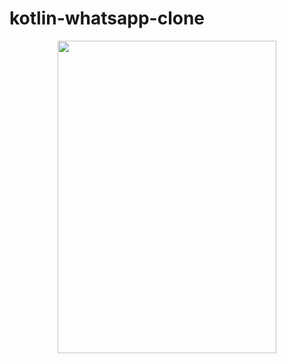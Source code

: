 # kotlin-whatsapp-clone

<p align="center">
  <img width="350" height="500" src="https://user-images.githubusercontent.com/36104238/117718063-46000b80-b1e4-11eb-9831-85b07d7014d3.gif">
</p>
